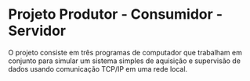 # Projeto Produtor - Consumidor - Servidor
O projeto consiste em três programas de computador que trabalham em conjunto para simular um sistema simples de aquisição e supervisão de dados usando comunicação TCP/IP em uma rede local.
